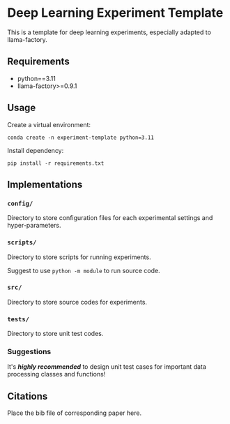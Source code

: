 # Deep Learning Experiment Template

This is a template for deep learning experiments,
especially adapted to llama-factory.

## Requirements

- python==3.11
- llama-factory>=0.9.1

## Usage

Create a virtual environment:

```shell
conda create -n experiment-template python=3.11
```

Install dependency:  

```shell
pip install -r requirements.txt
```

## Implementations

### `config/`

Directory to store configuration files for each experimental settings and hyper-parameters.

### `scripts/`

Directory to store scripts for running experiments.

Suggest to use `python -m module` to run source code.

### `src/`

Directory to store source codes for experiments.

### `tests/`

Directory to store unit test codes.

### Suggestions

It's ***highly recommended*** to design unit test cases for important data processing classes and functions!

## Citations

Place the bib file of corresponding paper here.
